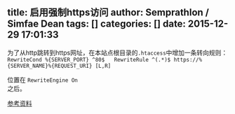 title: 启用强制https访问
author: Semprathlon / Simfae Dean
tags: []
categories: []
date: 2015-12-29 17:01:33
---
为了从http跳转到https网址，在本站点根目录的`.htaccess`中增加一条转向规则：   
`
RewriteCond %{SERVER_PORT} ^80$  
RewriteRule ^(.*)$ https://%{SERVER_NAME}%{REQUEST_URI} [L,R]  
`
<!--more-->
位置在
`
RewriteEngine On  
`  
之后。

[参考资料](https://45so.org/cpanel-ssl.45so)